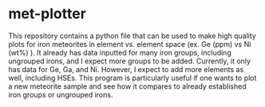 # met-plotter
This repository contains a python file that can be used to make high quality plots for iron meteorites in element vs. element space (ex. Ge (ppm) vs Ni (wt%) ). It already has data inputted for many iron groups, including ungrouped irons, and I expect more groups to be added. Currently, it only has data for Ge, Ga, and Ni. However, I expect to add more elements as well, including HSEs. This program is particularly useful if one wants to plot a new meteorite sample and see how it compares to already established iron groups or ungrouped irons.
